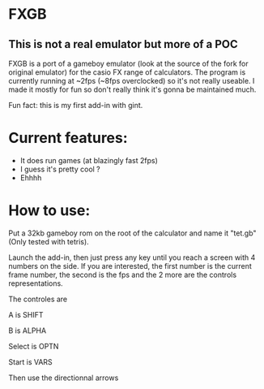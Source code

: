 # FXGB
## This is not a real emulator but more of a POC
FXGB is a port of a gameboy emulator (look at the source of the fork for original emulator) for the casio FX range of calculators.
The program is currently running at ~2fps (~8fps overclocked) so it's not really useable.
I made it mostly for fun so don't really think it's gonna be maintained much.

Fun fact: this is my first add-in with gint.

# Current features:
* It does run games (at blazingly fast 2fps)
* I guess it's pretty cool ?
* Ehhhh

# How to use:
Put a 32kb gameboy rom on the root of the calculator and name it "tet.gb" (Only tested with tetris).

Launch the add-in, then just press any key until you reach a screen with 4 numbers on the side.
If you are interested, the first number is the current frame number, the second is the fps and the 2 more are the controls representations.

The controles are 

A is SHIFT

B is ALPHA

Select is OPTN

Start is VARS

Then use the directionnal arrows